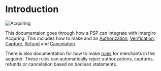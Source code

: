 # Introduction

<img :src="$withBase('/assets/img/integrate/acquiring/acquiring-splash.jpg')" alt="Acquiring">

This documentaion goes through how a PSP can integrate with Intergiro Acquring. This includes how to make and an [Authorization](./api.html#authorization), [Verification](./api.html#verification), [Capture](./api.html#capture), [Refund](./api.html#refund) and [Cancelation](./api.html#cancelization).

There is also documentation for how to make [rules](./rules.html#merchant-rules) for merchants in the acquirer. These rules can automatically reject authorizations, captures, refunds or cancelation based on boolean statements.





